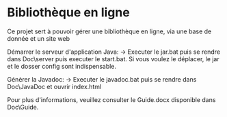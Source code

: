 # Bibliothèque en ligne
Ce projet sert à pouvoir gérer une bibliothèque en ligne, via une base de donnée et un site web

Démarrer le serveur d'application Java:
-> Executer le jar.bat puis se rendre dans Doc\server puis executer le start.bat.
Si vous voulez le déplacer, le jar et le dosser config sont indispensable.

Génèrer la Javadoc:
-> Executer le javadoc.bat puis se rendre dans Doc\JavaDoc et ouvrir index.html

Pour plus d'informations, veuillez consulter le Guide.docx disponible dans Doc\Guide.
